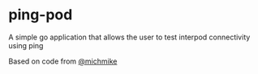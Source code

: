 # ping-pod

A simple go application that allows the user to test interpod connectivity using ping

[logo]: https://media.giphy.com/media/xUA7bgu6yVBEunwmis/giphy.gif

Based on code from [@michmike](https://github.com/michmike/dotnetes/tree/master/images/linux/envy-go)
